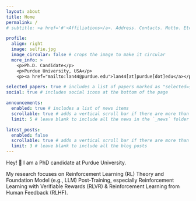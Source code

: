 ```yaml
---
layout: about
title: Home
permalink: /
# subtitle: <a href='#'>Affiliations</a>. Address. Contacts. Motto. Etc.

profile:
  align: right
  image: selfie.jpg
  image_circular: false # crops the image to make it circular
  more_info: >
    <p>Ph.D. Candidate</p>
    <p>Purdue University, USA</p>
    <p><a href="mailto:lan44@purdue.edu">lan44[at]purdue[dot]edu</a></p>

selected_papers: true # includes a list of papers marked as "selected={true}"
social: true # includes social icons at the bottom of the page

announcements:
  enabled: true # includes a list of news items
  scrollable: true # adds a vertical scroll bar if there are more than 3 news items
  limit: 5 # leave blank to include all the news in the `_news` folder

latest_posts:
  enabled: false
  scrollable: true # adds a vertical scroll bar if there are more than 3 new posts items
  limit: 3 # leave blank to include all the blog posts
---
```


Hey! 👋 I am a PhD candidate at Purdue University.

My research focuses on Reinforcement Learning (RL) Theory and Foundation Model (e.g., LLM) Post-Training, especially Reinforcement Learning with Verifiable Rewards (RLVR) & Reinforcement Learning from Human Feedback (RLHF).
